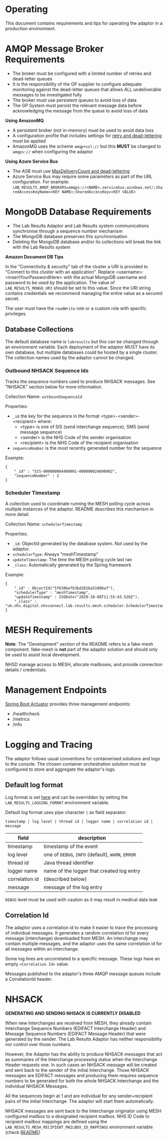 # Operating

This document contains requirements and tips for operating the adaptor in a production environment.

# AMQP Message Broker Requirements

* The broker must be configured with a limited number of retries and dead-letter queues
* It is the responsibility of the GP supplier to configure adequate monitoring against the dead-letter queues that allows ALL undeliverable messages to be investigated fully
* The broker must use persistent queues to avoid loss of data
* The GP System must persist the relevant message data before acknowledging the message from the queue to avoid loss of data

**Using AmazonMQ**

* A persistent broker (not in-memory) must be used to avoid data loss
* A configuration profile that includes settings for [retry and dead-lettering](https://activemq.apache.org/message-redelivery-and-dlq-handling.html) must be applied
* AmazonMQ uses the scheme `amqp+ssl://` but this **MUST** be changed to `amqps://` when configuring the adaptor

**Using Azure Service Bus**

* The ASB must use [MaxDeliveryCount and dead-lettering](https://docs.microsoft.com/en-us/azure/service-bus-messaging/service-bus-dead-letter-queues#exceeding-maxdeliverycount)
* Azure Service Bus may require some parameters as part of the URL configuration. For example: `LAB_RESULTS_AMQP_BROKERS=amqps://<NAME>.servicebus.windows.net/;SharedAccessKeyName=<KEY NAME>;SharedAccessKey=<KEY VALUE>`

# MongoDB Database Requirements

* The Lab Results Adaptor and Lab Results system communications synchronise through a sequence number mechanism
* The MongoDB database preserves this synchronisation
* Deleting the MongoDB database and/or its collections will break the link with the Lab Results system

**Amazon Document DB Tips**

In the "Connectivity & security" tab of the cluster a URI is provided to "Connect to this cluster with an application".
Replace \<username\>:\<insertYourPasswordHere\> with the actual MongoDB username and password to be used by the application.
The value of `LAB_RESULTS_MONGO_URI` should be set to this value. Since the URI string contains credentials we recommend 
managing the entire value as a secured secret.

The user must have the `readWrite` role or a custom role with specific privileges.

## Database Collections

The default database name is `labresults` but this can be changed through an environment variable. Each deployment of the
adaptor MUST have its own database, but multiple databases could be hosted by a single cluster. The collection names
used by the adaptor cannot be changed.

### Outbound NHSACK Sequence Ids

Tracks the sequence numbers used to produce NHSACK messages. See 
"NHSACK" section below for more information.

Collection Name: `outboundSequenceId`

Properties:

* `_id` the key for the sequence in the format \<type\>-\<sender\>-\<recipient\> where:
  * \<type\> is one of SIS (send interchange sequence), SMS (send message sequence)
  * \<sender\> is the NHS Code of the sender organisation
  * \<recipient\> is the NHS Code of the recipient organisation
* `sequenceNumber` is the most recently generated number for the sequence

Example:

    {
        "_id" : "SIS-000000004400001-000000024600002",
        "sequenceNumber" : 2
    }


### Scheduler Timestamp

A collection used to coordinate running the MESH polling cycle across multiple instances of the adaptor. README 
describes this mechanism in more detail.

Collection Name: `schedulerTimestamp`

Properties:

* `_id`: ObjectId generated by the database system. Not used by the adaptor.
* `schedulerType`: Always "meshTimestamp"
* `updateTimestamp`: The time the MESH polling cycle last ran
* `_class`: Automatically generated by the Spring framework

Example:

    {
        "_id" : ObjectId("5f638befb3bd281ba51000a7"),
        "schedulerType" : "meshTimestamp",
        "updateTimestamp" : ISODate("2020-10-08T11:55:43.520Z"),
        "_class" : "uk.nhs.digital.nhsconnect.lab.results.mesh.scheduler.SchedulerTimestamp"
    }

# MESH Requirements

**Note**: The "Development" section of the README refers to a fake-mesh component. fake-mesh is **not** part of the 
adaptor solution and should only be used to assist local development.

NHSD manage access to MESH, allocate mailboxes, and provide connection details / credentials.

# Management Endpoints

[Spring Boot Actuator](https://docs.spring.io/spring-boot/docs/current/reference/htmlsingle/#production-ready) provides
three management endpoints:

* /healthcheck
* /metrics
* /info

# Logging and Tracing

The adaptor follows usual conventions for containerised solutions and logs to the console. The chosen container 
orchestration solution must be configured to store and aggregate the adaptor's logs.

## Default log format

Log format is set [here](https://github.com/nhsconnect/integration-adaptor-lab-results/blob/main/src/main/resources/logback.xml#L4) and can be overridden by setting the `LAB_RESULTS_LOGGING_FORMAT` environment variable.

Default log format uses pipe character `|` as field separator:

```
timestamp | log level | thread id | logger name | correlation id | message
```
| field          | description                                       |
|----------------|---------------------------------------------------|
| timestamp      | timestamp of the event                            |
| log level      | one of `DEBUG`, `INFO` (default), `WARN`, `ERROR` |
| thread id      | Java thread identifier                            |
| logger name    | name of the logger that created log entry         |
| correlation id | (described below)                                 |
| message        | message of the log entry                          |

`DEBUG` level must be used with caution as it may result in medical data leak

## Correlation Id

The adaptor uses a correlation id to make it easier to trace the processing of individual messages. It generates a random correlation id for every message (interchange) downloaded from MESH. 
An interchange may contain multiple messages, and the adaptor uses the same correlation id for all messages 
within an interchange.

Some log lines are uncorrelated to a specific message. These logs have an empty `<Correlation Id>` value.

Messages published to the adaptor's three AMQP message queues include a CorrelationId header.

# NHSACK

**GENERATING AND SENDING NHSACK IS CURRENTLY DISABLED**

When new Interchanges are received from MESH, they already contain Interchange Sequence Numbers (EDIFACT Interchange Header) and Message Sequence Numbers (EDIFACT Message Header) that were generated by the sender.
The Lab Results Adaptor has neither responsibility nor control over those numbers.

However, the Adaptor has the ability to produce NHSACK messages that act as summaries of the Interchange processing status when the Interchange Header requests one.
In such cases an NHSACK message will be created and sent back to the sender of the initial Interchange.
Those NHSACK messages are EDIFACT messages and producing them requires sequence numbers to be generated for both the whole NHSACK Interchange and the individual NHSACK Messages.

All the sequences begin at 1 and are individual for any sender+recipient pairs of the initial Interchange. The adaptor will start them automatically.

NHSACK messages are sent back to the Interchange originator using MESH configured mailbox to a designated recipient mailbox. NHS ID Code to recipient mailbox mappings are defined using the `LAB_RESULTS_MESH_RECIPIENT_MAILBOX_ID_MAPPINGS` environment variable (check [README](https://github.com/nhsconnect/integration-adaptor-lab-results/blob/main/README.md))